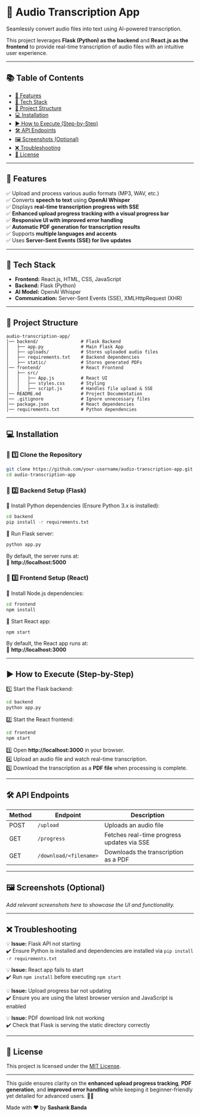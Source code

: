 # 🎤 Audio Transcription App  
Seamlessly convert audio files into text using AI-powered transcription.  

This project leverages **Flask (Python) as the backend** and **React.js as the frontend** to provide real-time transcription of audio files with an intuitive user experience.  

---

## 📚 Table of Contents  
- [🔹 Features](#-features)  
- [🚀 Tech Stack](#-tech-stack)  
- [📂 Project Structure](#-project-structure)  
- [💻 Installation](#-installation)  
- [▶️ How to Execute (Step-by-Step)](#-how-to-execute-step-by-step)  
- [🛠 API Endpoints](#-api-endpoints)  
- [🖼️ Screenshots (Optional)](#-screenshots-optional)  
- [❌ Troubleshooting](#-troubleshooting)  
- [📝 License](#-license)  

---

## 🔹 Features  
✅ Upload and process various audio formats (MP3, WAV, etc.)  
✅ Converts **speech to text** using **OpenAI Whisper**  
✅ Displays **real-time transcription progress with SSE**  
✅ **Enhanced upload progress tracking with a visual progress bar**  
✅ **Responsive UI with improved error handling**  
✅ **Automatic PDF generation for transcription results**  
✅ Supports **multiple languages and accents**  
✅ Uses **Server-Sent Events (SSE) for live updates**  

---

## 🚀 Tech Stack  
- **Frontend:** React.js, HTML, CSS, JavaScript  
- **Backend:** Flask (Python)  
- **AI Model:** OpenAI Whisper  
- **Communication:** Server-Sent Events (SSE), XMLHttpRequest (XHR)  

---

## 📂 Project Structure  
```
audio-transcription-app/  
│── backend/                # Flask Backend  
│   ├── app.py              # Main Flask App  
│   ├── uploads/            # Stores uploaded audio files  
│   ├── requirements.txt    # Backend dependencies  
│   ├── static/             # Stores generated PDFs  
│── frontend/               # React Frontend  
│   ├── src/  
│   │   ├── App.js          # React UI  
│   │   ├── styles.css      # Styling  
│   │   ├── script.js       # Handles file upload & SSE  
│── README.md               # Project Documentation  
│── .gitignore              # Ignore unnecessary files  
│── package.json            # React dependencies  
│── requirements.txt        # Python dependencies  
```

---

## 💻 Installation  

### 🔹 1️⃣ Clone the Repository  
```sh
git clone https://github.com/your-username/audio-transcription-app.git
cd audio-transcription-app
```

### 🔹 2️⃣ Backend Setup (Flask)  
📌 Install Python dependencies (Ensure Python 3.x is installed):  
```sh
cd backend
pip install -r requirements.txt
```
📌 Run Flask server:  
```sh
python app.py
```
By default, the server runs at:  
📍 **http://localhost:5000**  

### 🔹 3️⃣ Frontend Setup (React)  
📌 Install Node.js dependencies:  
```sh
cd frontend
npm install
```
📌 Start React app:  
```sh
npm start
```
By default, the React app runs at:  
📍 **http://localhost:3000**  

---

## ▶️ How to Execute (Step-by-Step)  
1️⃣ Start the Flask backend:  
```sh
cd backend
python app.py
```
2️⃣ Start the React frontend:  
```sh
cd frontend
npm start
```
3️⃣ Open **http://localhost:3000** in your browser.  
4️⃣ Upload an audio file and watch real-time transcription.  
5️⃣ Download the transcription as a **PDF file** when processing is complete.  

---

## 🛠 API Endpoints  
| Method | Endpoint       | Description                        |  
|--------|---------------|----------------------------------|  
| POST   | `/upload`     | Uploads an audio file           |  
| GET    | `/progress`   | Fetches real-time progress updates via SSE |  
| GET    | `/download/<filename>` | Downloads the transcription as a PDF |  

---

## 🖼️ Screenshots (Optional)  
_Add relevant screenshots here to showcase the UI and functionality._  

---

## ❌ Troubleshooting  
💡 **Issue:** Flask API not starting  
✔️ Ensure Python is installed and dependencies are installed via `pip install -r requirements.txt`  

💡 **Issue:** React app fails to start  
✔️ Run `npm install` before executing `npm start`  

💡 **Issue:** Upload progress bar not updating  
✔️ Ensure you are using the latest browser version and JavaScript is enabled  

💡 **Issue:** PDF download link not working  
✔️ Check that Flask is serving the static directory correctly  

---

## 📝 License  
This project is licensed under the [MIT License](LICENSE).  

---

This guide ensures clarity on the **enhanced upload progress tracking**, **PDF generation**, and **improved error handling** while keeping it beginner-friendly yet detailed for advanced users. 🚀🔥  

Made with ❤️ by **Sashank Banda**

